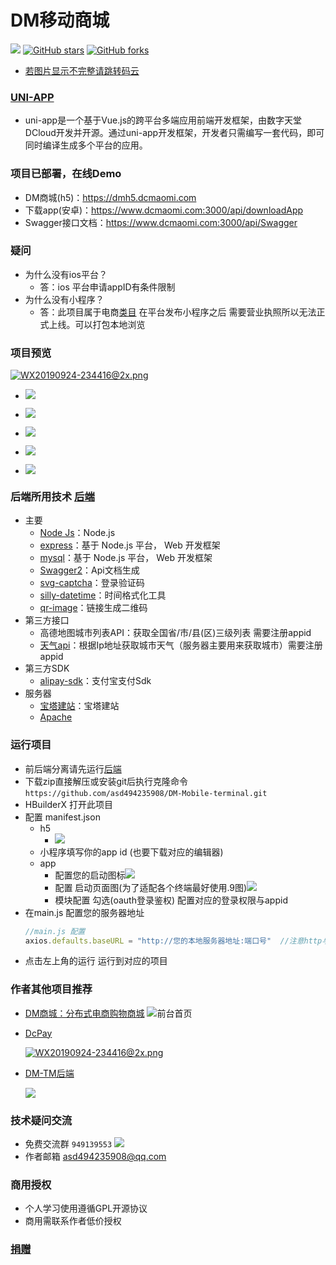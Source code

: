 # DM移动商城
[![](https://img.shields.io/badge/version-1.0-brightgreen)](https://github.com/asd494235908/DM-Mobile-terminal)
[![GitHub stars](https://img.shields.io/github/stars/asd494235908/DM-Mobile-terminal.svg?style=social&label=Stars)](https://github.com/asd494235908/DM-Mobile-terminal)
[![GitHub forks](https://img.shields.io/github/forks/asd494235908/DM-Mobile-terminal.svg?style=social&label=Fork)](https://github.com/asd494235908/DM-Mobile-terminal)
 - [若图片显示不完整请跳转码云](https://gitee.com/dcmaomi/dm-mobile-terminal)
### [UNI-APP](https://uniapp.dcloud.io/)
 - uni-app是一个基于Vue.js的跨平台多端应用前端开发框架，由数字天堂DCloud开发并开源。通过uni-app开发框架，开发者只需编写一套代码，即可同时编译生成多个平台的应用。
 ### 项目已部署，在线Demo
 - DM商城(h5)：https://dmh5.dcmaomi.com
 - 下载app(安卓)：https://www.dcmaomi.com:3000/api/downloadApp
 - Swagger接口文档：https://www.dcmaomi.com:3000/api/Swagger
### 疑问
  - 为什么没有ios平台？
    - 答：ios 平台申请appID有条件限制 
  - 为什么没有小程序？
    - 答：此项目属于电商[类目](https://developers.weixin.qq.com/miniprogram/product/material/#%E9%9D%9E%E4%B8%AA%E4%BA%BA%E4%B8%BB%E4%BD%93%E5%B0%8F%E7%A8%8B%E5%BA%8F%E5%BC%80%E6%94%BE%E7%9A%84%E6%9C%8D%E5%8A%A1%E7%B1%BB%E7%9B%AE) 在平台发布小程序之后 需要营业执照所以无法正式上线。可以打包本地浏览
### 项目预览
[![WX20190924-234416@2x.png](https://www.dcmaomi.com:3010/serverImage/20210305010710_12523.png)](https://github.com/asd494235908/DM-Mobile-terminal)
  - ![](https://www.dcmaomi.com:3010/serverImage/20210306224256_12147.png)
  - ![](https://www.dcmaomi.com:3010/serverImage/20210306224255_12887.png)
  - ![](https://www.dcmaomi.com:3010/serverImage/20210306224255_11225.png)
  - ![](https://www.dcmaomi.com:3010/serverImage/20210306224255_14772.png)
  
  - ![](https://www.dcmaomi.com:3010/serverImage/20210306224255_12105.png)
  ### 后端所用技术 [后端](https://github.com/asd494235908/DM-Server) 
- 主要
   - [Node Js](https://nodejs.org/zh-cn/)：Node.js
   - [express](https://www.expressjs.com.cn/)：基于 Node.js 平台， Web 开发框架
   - [mysql](https://www.mysql.com/)：基于 Node.js 平台， Web 开发框架
   - [Swagger2](https://www.dcmaomi.com:3000/api/swagger/#/)：Api文档生成
   - [svg-captcha](https://www.npmjs.com/package/svg-captcha)：登录验证码
   - [silly-datetime](https://www.npmjs.com/package/silly-datetime)：时间格式化工具
   - [qr-image](https://www.npmjs.com/package/silly-datetime)：链接生成二维码
- 第三方接口
  - 高德地图城市列表API：获取全国省/市/县(区)三级列表 需要注册appid
  - [天气api](http://www.tianqiapi.com/index/doc?version=day)：根据Ip地址获取城市天气（服务器主要用来获取城市）需要注册appid
- 第三方SDK
  - [alipay-sdk](http://www.tianqiapi.com/index/doc?version=day)：支付宝支付Sdk
- 服务器
  - [宝塔建站](https://www.bt.cn/)：宝塔建站
  - [Apache](http://httpd.apache.org/)
### 运行项目
- 前后端分离请先运行[后端](https://github.com/asd494235908/DM-Server)
- 下载zip直接解压或安装git后执行克隆命令 `https://github.com/asd494235908/DM-Mobile-terminal.git`
- HBuilderX 打开此项目
- 配置 manifest.json
  - h5  
    - ![](https://www.dcmaomi.com:3010/serverImage/20210306230914_12476.png)
  - 小程序填写你的app id (也要下载对应的编辑器)
  - app 
     - 配置您的启动图标![](https://www.dcmaomi.com:3010/serverImage/20210306231313_13458.png)
     - 配置 启动页面图(为了适配各个终端最好使用.9图)![](https://www.dcmaomi.com:3010/serverImage/20210306231521_16377.png)
     - 模块配置 勾选(oauth登录鉴权) 配置对应的登录权限与appid
- 在main.js 配置您的服务器地址  
    ```javascript
    //main.js 配置
    axios.defaults.baseURL = "http://您的本地服务器地址:端口号"  //注意http与https
    ```
- 点击左上角的运行 运行到对应的项目
### 作者其他项目推荐
- [DM商城：分布式电商购物商城](https://www.dcmaomi.com/)
  ![](https://www.dcmaomi.com:3010/serverImage/20210305011146_17326.png "前台首页")
- [DcPay](https://github.com/asd494235908/DcPay)
    
    [![WX20190924-234416@2x.png](https://www.dcmaomi.com:3010/serverImage/20210306141208_16064.png)](https://github.com/asd494235908/DcPay)

- [DM-TM后端](https://github.com/asd494235908/TerMinal)

    ![](https://www.dcmaomi.com:3010/serverImage/20210305011146_16923.png)

### 技术疑问交流
- 免费交流群 `949139553` [![](http://pub.idqqimg.com/wpa/images/group.png)](https://qm.qq.com/cgi-bin/qm/qr?k=dtD6X04E3q7v3C8wuOnUENoW5S7hdGHO&jump_from=webapi)
- 作者邮箱 asd494235908@qq.com
### 商用授权
- 个人学习使用遵循GPL开源协议
- 商用需联系作者低价授权
### [捐赠](https://dcpay.dcmaomi.com/pay)
